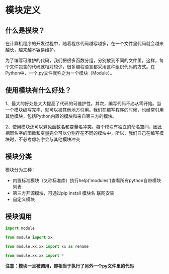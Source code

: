 # 模块定义

## 什么是模块？

在计算机程序的开发过程中，随着程序代码越写越多，在一个文件里代码就会越来越长，越来越不容易维护。

为了编写可维护的代码，我们把很多函数分组，分别放到不同的文件里，这样，每个文件包含的代码就相对较少，很多编程语言都采用这种组织代码的方式。在Python中，一个.py文件就称之为一个模块（Module）。

## 使用模块有什么好处？

1、最大的好处是大大提高了代码的可维护性。其次，编写代码不必从零开始。当一个模块编写完毕，就可以被其他地方引用。我们在编写程序的时候，也经常引用其他模块，包括Python内置的模块和来自第三方的模块。


2、使用模块还可以避免函数名和变量名冲突。每个模块有独立的命名空间，因此相同名字的函数和变量完全可以分别存在不同的模块中，所以，我们自己在编写模块时，不必考虑名字会与其他模块冲突

## 模块分类

模块分为三种：

* 内置标准模块（又称标准库）执行help('modules')查看所有python自带模块列表
* 第三方开源模块，可通过pip install 模块名 联网安装
* 自定义模块

## 模块调用

```python
import module

from module import xx

from module.xx.xx import xx as rename  

from module.xx.xx import *
```

**注意：模块一旦被调用，即相当于执行了另外一个py文件里的代码**
